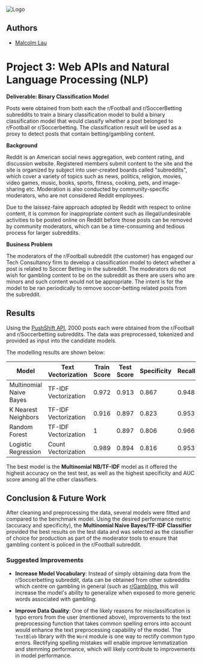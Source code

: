 
![Logo](https://dev-to-uploads.s3.amazonaws.com/uploads/articles/th5xamgrr6se0x5ro4g6.png)


## Authors

- [Malcolm Lau](https://github.com/mal1610)


# Project 3: Web APIs and Natural Language Processing (NLP)


**Deliverable: Binary Classification Model**


Posts were obtained from both each the r/Football
and r/SoccerBetting subreddits to train a binary
classification model to build a binary classification model
that would classify whether a post belonged to r/Football or r/Soccerbetting.
The classification result will be used as a proxy to detect posts that contain
betting/gambling content.



**Background**


Reddit is an American social news aggregation, web content rating, and discussion website. Registered members submit content to the site and the site is organized by subject into user-created boards called "subreddits", which cover a variety of topics such as news, politics, religion, movies, video games, music, books, sports, fitness, cooking, pets, and image-sharing etc. Moderation is also conducted by community-specific moderators, who are not considered Reddit employees.

Due to the laissez-faire approach adopted by Reddit with respect to online content, it is common for inappropriate content such as illegal/undesirable activities to be posted online on Reddit before those posts can be removed by community moderators, which can be a time-consuming and tedious process for larger subreddits.

**Business Problem**


The moderators of the r/Football subreddit (the customer) has engaged our Tech Consultancy firm to develop a classification model to detect whether a post is related to Soccer Betting in the subreddit. The moderators do not wish for gambling content to be on the subreddit as there are users who are minors and such content would not be appropriate. The intent is for the model to be ran periodically to remove soccer-betting related posts from the subreddit.

## Results
Using the [PushShift API](https://github.com/pushshift/api),
2000 posts each were obtained from the r/Football and r/Soccerbetting subreddits. The data was preprocessed, tokenized and provided as input into  the candidate models.


The modelling results are shown below:


| Model | Text Vectorization | Train Score | Test Score | Specificity | Recall | Precision | F1 | AUC |
|---|---|---|---|---|---|---|---|---|
| Multinomial Naive Bayes | TF-IDF Vectorization | 0.972 | 0.913 | 0.867 | 0.948 | 0.875 | 0.925 | 0.966 |
| K Nearest Neighbors | TF-IDF Vectorization | 0.916 | 0.897 | 0.823 | 0.953 | 0.875 | 0.913 | 0.952 |
| Random Forest | TF-IDF Vectorization | 1 | 0.897 | 0.806 | 0.966 | 0.867 | 0.914 | 0.957 |
| Logistic Regression | Count Vectorization | 0.989 | 0.894 | 0.816 | 0.953 | 0.871 | 0.910 | 0.957 |


The best model is the **Multinomial NB/TF-IDF** model as it offered the highest accuracy on the test test, as well as the highest specificity and AUC score among all the other classifiers.
## Conclusion & Future Work


After cleaning and preprocessing the data, several models were fitted and compared to the benchmark model. Using the desired performance metric (accuracy and specificity), the **Multinomial Naive Bayes/TF-IDF Classifier** provided the best results on the test data and was selected as the classifier of choice for production as part of the moderator tools to ensure that gambling content is policed in the r/Football subreddit.

### Suggested Improvements


* **Increase Model Vocabulary**: Instead of simply obtaining data from the r/Soccerbetting subreddit, data can be obtained from other subreddits which centre on gambling in general (such as [r/Gambling](https://www.reddit.com/r/gambling/), this will increase the model's ability to generalize when exposed to more generic words associated with gambling.


* **Improve Data Quality**: One of the likely reasons for misclassification is typo errors from the user (mentioned above), improvements to the text preprocessing function that takes common spelling errors into account would enhance the text preprocessing capability of the model. The `TextBlob` library with the `Word` module is one way to rectify common typo errors. Rectifying spelling mistakes will enable improve lemmatization and stemming performance, which will likely contribute to improvements in model performance.
